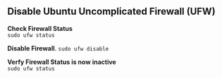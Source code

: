 ## Disable Ubuntu Uncomplicated Firewall (UFW)  
  
**Check Firewall Status**  
`sudo ufw status`
  
**Disable Firewall**. 
`sudo ufw disable`  
  
**Verfy Firewall Status is now inactive**  
`sudo ufw status`
